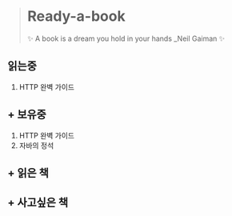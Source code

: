 ># Ready-a-book
>✨ A book is a dream you hold in your hands _Neil Gaiman ✨


## **읽는중**
1. HTTP 완벽 가이드



## + 보유중
1. HTTP 완벽 가이드
2. 자바의 정석



## + 읽은 책



## + 사고싶은 책
